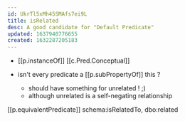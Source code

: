 ```yaml
---
id: UkrTl5xMh45SMAfs7ei9L
title: isRelated
desc: A good candidate for "Default Predicate"
updated: 1637940776655
created: 1632287205183
---
```



- [[p.instanceOf]] [[c.Pred.Conceptual]]

- isn't every predicate a [[p.subPropertyOf]] this ? 
  - should have something for unrelated ! ;)
  - although unrelated is a self-negating relationship

[[p.equivalentPredicate]] schema:isRelatedTo, dbo:related 
